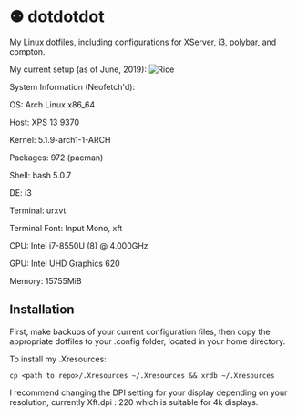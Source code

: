 # ⚉ dotdotdot
My Linux dotfiles, including configurations for XServer, i3, polybar, and compton. 

My current setup (as of June, 2019):
![Rice](https://github.com/msradam/dotdotdot/blob/master/screenshots/Sun-16Jun19_19.53.png)

System Information (Neofetch'd):

OS: Arch Linux x86_64 

Host: XPS 13 9370 

Kernel: 5.1.9-arch1-1-ARCH 

Packages: 972 (pacman) 

Shell: bash 5.0.7 

DE: i3 

Terminal: urxvt 

Terminal Font: Input Mono, xft 

CPU: Intel i7-8550U (8) @ 4.000GHz 

GPU: Intel UHD Graphics 620 

Memory: 15755MiB 

## Installation

First, make backups of your current configuration files, then copy the appropriate dotfiles to your .config folder, located in your home directory.

To install my .Xresources:

`cp <path to repo>/.Xresources ~/.Xresources && xrdb ~/.Xresources`

I recommend changing the DPI setting for your display depending on your resolution, currently Xft.dpi : 220 which is suitable for 4k displays.
